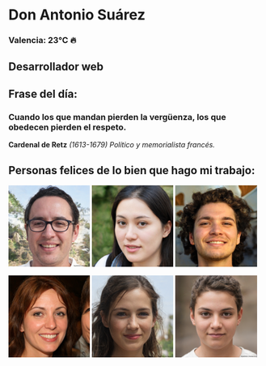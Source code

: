 # Don Antonio Suárez
### Valencia:  23°C 🔥
## Desarrollador web
## Frase del día:
<!-- START QUOTE -->
### Cuando los que mandan pierden la vergüenza, los que obedecen pierden el respeto.
**Cardenal de Retz** *(1613-1679) Político y memorialista francés.*
<!-- END QUOTE -->






## Personas felices de lo bien que hago mi trabajo:

<p float="left">
  <img src="src/image_0.png" width="32%" />
  <img src="src/image_1.png" width="32%" /> 
  <img src="src/image_2.png" width="32%" />
</p>
<p float="left">
  <img src="src/image_3.png" width="32%" />
  <img src="src/image_4.png" width="32%" /> 
  <img src="src/image_5.png" width="32%" />
</p>